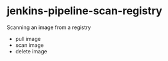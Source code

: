 # jenkins-pipeline-scan-registry

Scanning an image from a registry
- pull image
- scan image
- delete image
